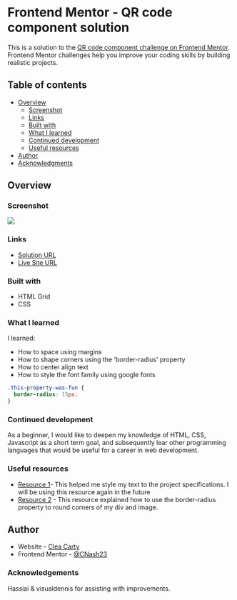 # Frontend Mentor - QR code component solution

This is a solution to the [QR code component challenge on Frontend Mentor](https://www.frontendmentor.io/challenges/qr-code-component-iux_sIO_H). Frontend Mentor challenges help you improve your coding skills by building realistic projects.

## Table of contents

- [Overview](#overview)
  - [Screenshot](#screenshot)
  - [Links](#links)
  - [Built with](#built-with)
  - [What I learned](#what-i-learned)
  - [Continued development](#continued-development)
  - [Useful resources](#useful-resources)
- [Author](#author)
- [Acknowledgments](#acknowledgments)

## Overview

### Screenshot

![](images/solution-image.png)

### Links

- [ Solution URL](https://github.com/CNash23/2nd-pro/blob/main/index.html)
- [Live Site URL](https://cnash23.github.io/2nd-pro/)

### Built with

- HTML Grid
- CSS

### What I learned

I learned:

- How to space using margins
- How to shape corners using the 'border-radius' property
- How to center align text
- How to style the font family using google fonts

```css
.this-property-was-fun {
  border-radius: 15px;
}
```

### Continued development

As a beginner, I would like to deepen my knowledge of HTML, CSS, Javascript as a short term goal, and subsequently lear other programming languages that would be useful for a
career in web development.

### Useful resources

- [Resource 1](https://fonts.google.com/specimen/Outfit)- This helped me style my text to the project specifications. I will be using this resource again in the future
- [Resource 2](https://www.w3schools.com/css/css3_borders.asp) - This resource explained how to use the border-radius property to round corners of my div and image.

## Author

- Website - [Clea Carty](https://www.linkedin.com/in/clea-carty-50930a26/)
- Frontend Mentor - [@CNash23](https://www.frontendmentor.io/profile/CNash23)

### Acknowledgements

Hassiai & visualdennis for assisting with improvements.
